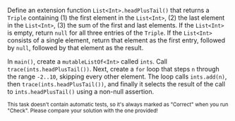 

Define an extension function `List<Int>.headPlusTail()` that returns a `Triple`
containing (1) the first element in the `List<Int>`, (2) the last element in the
`List<Int>`, (3) the sum of the first and last elements. If the `List<Int>` is
empty, return `null` for all three entries of the `Triple`. If the `List<Int>`
consists of a single element, return that element as the first entry, followed
by `null`, followed by that element as the result.

In `main()`, create a `mutableListOf<Int>` called `ints`. Call
`trace(ints.headPlusTail())`. Next, create a `for` loop that steps `n` through
the range `-2..10`, skipping every other element. The loop calls `ints.add(n)`,
then `trace(ints.headPlusTail())`, and finally it selects the result of the call
to `ints.headPlusTail()` using a non-null assertion.

<sub> This task doesn't contain automatic tests,
so it's always marked as "Correct" when you run "Check".
Please compare your solution with the one provided! </sub>
